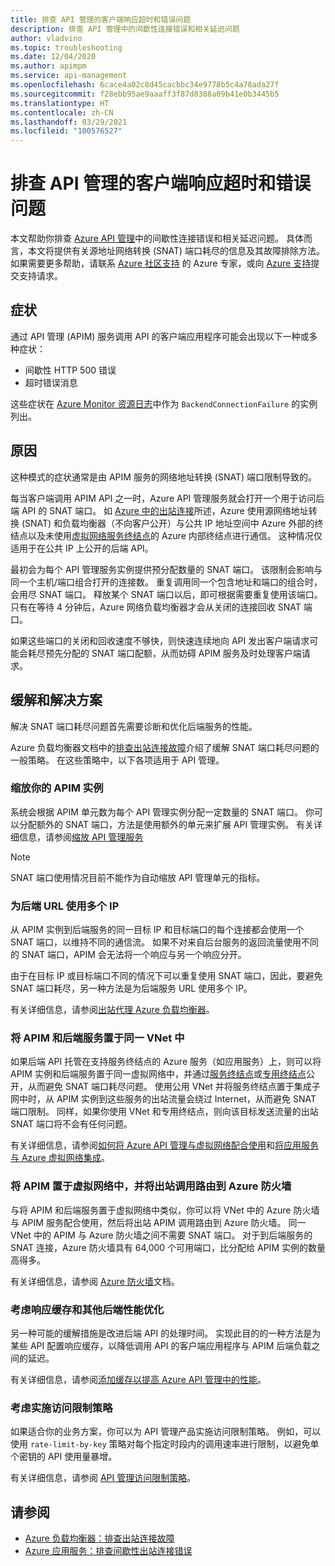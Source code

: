 ```yaml
---
title: 排查 API 管理的客户端响应超时和错误问题
description: 排查 API 管理中的间歇性连接错误和相关延迟问题
author: vladvino
ms.topic: troubleshooting
ms.date: 12/04/2020
ms.author: apimpm
ms.service: api-management
ms.openlocfilehash: 6cace4a02c8d45cacbbc34e9778b5c4a78ada27f
ms.sourcegitcommit: f28ebb95ae9aaaff3f87d8388a09b41e0b3445b5
ms.translationtype: HT
ms.contentlocale: zh-CN
ms.lasthandoff: 03/29/2021
ms.locfileid: "100576527"
---
```

# <a name="troubleshooting-client-response-timeouts-and-errors-with-api-management"></a>排查 API 管理的客户端响应超时和错误问题

本文帮助你排查 [Azure API 管理](./api-management-key-concepts.md)中的间歇性连接错误和相关延迟问题。 具体而言，本文将提供有关源地址网络转换 (SNAT) 端口耗尽的信息及其故障排除方法。 如果需要更多帮助，请联系 [Azure 社区支持](https://azure.microsoft.com/support/community/) 的 Azure 专家，或向 [Azure 支持](https://azure.microsoft.com/support/options/)提交支持请求。

## <a name="symptoms"></a>症状

通过 API 管理 (APIM) 服务调用 API 的客户端应用程序可能会出现以下一种或多种症状：

* 间歇性 HTTP 500 错误
* 超时错误消息

这些症状在 [Azure Monitor 资源日志](../azure-monitor/essentials/resource-logs.md)中作为 `BackendConnectionFailure` 的实例列出。

## <a name="cause"></a>原因

这种模式的症状通常是由 APIM 服务的网络地址转换 (SNAT) 端口限制导致的。

每当客户端调用 APIM API 之一时，Azure API 管理服务就会打开一个用于访问后端 API 的 SNAT 端口。 如 [Azure 中的出站连接](../load-balancer/load-balancer-outbound-connections.md)所述，Azure 使用源网络地址转换 (SNAT) 和负载均衡器（不向客户公开）与公共 IP 地址空间中 Azure 外部的终结点以及未使用[虚拟网络服务终结点](../virtual-network/virtual-network-service-endpoints-overview.md)的 Azure 内部终结点进行通信。 这种情况仅适用于在公共 IP 上公开的后端 API。

最初会为每个 API 管理服务实例提供预分配数量的 SNAT 端口。 该限制会影响与同一个主机/端口组合打开的连接数。 重复调用同一个包含地址和端口的组合时，会用尽 SNAT 端口。 释放某个 SNAT 端口以后，即可根据需要重复使用该端口。 只有在等待 4 分钟后，Azure 网络负载均衡器才会从关闭的连接回收 SNAT 端口。

如果这些端口的关闭和回收速度不够快，则快速连续地向 API 发出客户端请求可能会耗尽预先分配的 SNAT 端口配额，从而妨碍 APIM 服务及时处理客户端请求。

## <a name="mitigations-and-solutions"></a>缓解和解决方案

解决 SNAT 端口耗尽问题首先需要诊断和优化后端服务的性能。

Azure 负载均衡器文档中的[排查出站连接故障](../load-balancer/troubleshoot-outbound-connection.md)介绍了缓解 SNAT 端口耗尽问题的一般策略。 在这些策略中，以下各项适用于 API 管理。

### <a name="scale-your-apim-instance"></a>缩放你的 APIM 实例

系统会根据 APIM 单元数为每个 API 管理实例分配一定数量的 SNAT 端口。 你可以分配额外的 SNAT 端口，方法是使用额外的单元来扩展 API 管理实例。 有关详细信息，请参阅[缩放 API 管理服务](upgrade-and-scale.md#scale-your-api-management-service)

> [!NOTE]
> SNAT 端口使用情况目前不能作为自动缩放 API 管理单元的指标。

### <a name="use-multiple-ips-for-your-backend-urls"></a>为后端 URL 使用多个 IP

从 APIM 实例到后端服务的同一目标 IP 和目标端口的每个连接都会使用一个 SNAT 端口，以维持不同的通信流。 如果不对来自后台服务的返回流量使用不同的 SNAT 端口，APIM 会无法将一个响应与另一个响应分开。

由于在目标 IP 或目标端口不同的情况下可以重复使用 SNAT 端口，因此，要避免 SNAT 端口耗尽，另一种方法是为后端服务 URL 使用多个 IP。

有关详细信息，请参阅[出站代理 Azure 负载均衡器](../load-balancer/load-balancer-outbound-connections.md)。

### <a name="place-your-apim-and-backend-service-in-the-same-vnet"></a>将 APIM 和后端服务置于同一 VNet 中

如果后端 API 托管在支持服务终结点的 Azure 服务（如应用服务）上，则可以将 APIM 实例和后端服务置于同一虚拟网络中，并通过[服务终结点](../virtual-network/virtual-network-service-endpoints-overview.md)或[专用终结点](../private-link/private-endpoint-overview.md)公开，从而避免 SNAT 端口耗尽问题。 使用公用 VNet 并将服务终结点置于集成子网中时，从 APIM 实例到这些服务的出站流量会绕过 Internet，从而避免 SNAT 端口限制。 同样，如果你使用 VNet 和专用终结点，则向该目标发送流量的出站 SNAT 端口将不会有任何问题。

有关详细信息，请参阅[如何将 Azure API 管理与虚拟网络配合使用](api-management-using-with-vnet.md)和[将应用服务与 Azure 虚拟网络集成](../app-service/web-sites-integrate-with-vnet.md)。

### <a name="place-your-apim-in-a-virtual-network-and-route-outbound-calls-to-azure-firewall"></a>将 APIM 置于虚拟网络中，并将出站调用路由到 Azure 防火墙

与将 APIM 和后端服务置于虚拟网络中类似，你可以将 VNet 中的 Azure 防火墙与 APIM 服务配合使用，然后将出站 APIM 调用路由到 Azure 防火墙。 同一 VNet 中的 APIM 与 Azure 防火墙之间不需要 SNAT 端口。 对于到后端服务的 SNAT 连接，Azure 防火墙具有 64,000 个可用端口，比分配给 APIM 实例的数量高得多。

有关详细信息，请参阅 [Azure 防火墙](../firewall/overview.md)文档。

### <a name="consider-response-caching-and-other-backend-performance-tuning"></a>考虑响应缓存和其他后端性能优化

另一种可能的缓解措施是改进后端 API 的处理时间。 实现此目的的一种方法是为某些 API 配置响应缓存，以降低调用 API 的客户端应用程序与 APIM 后端负载之间的延迟。

有关详细信息，请参阅[添加缓存以提高 Azure API 管理中的性能](api-management-howto-cache.md)。

### <a name="consider-implementing-access-restriction-policies"></a>考虑实施访问限制策略

如果适合你的业务方案，你可以为 API 管理产品实施访问限制策略。 例如，可以使用 `rate-limit-by-key` 策略对每个指定时段内的调用速率进行限制，以避免单个密钥的 API 使用量暴增。

有关详细信息，请参阅 [API 管理访问限制策略](api-management-access-restriction-policies.md)。

## <a name="see-also"></a>请参阅

* [Azure 负载均衡器：排查出站连接故障](../load-balancer/troubleshoot-outbound-connection.md)
* [Azure 应用服务：排查间歇性出站连接错误](../app-service/troubleshoot-intermittent-outbound-connection-errors.md)
